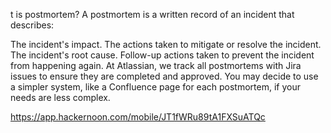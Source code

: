 t is postmortem?
A postmortem is a written record of an incident that describes:

The incident's impact.
The actions taken to mitigate or resolve the incident.
The incident's root cause.
Follow-up actions taken to prevent the incident from happening again.
At Atlassian, we track all postmortems with Jira issues to ensure they are completed and approved. You may decide to use a simpler system, like a Confluence page for each postmortem, if your needs are less complex.

https://app.hackernoon.com/mobile/JT1fWRu89tA1FXSuATQc
